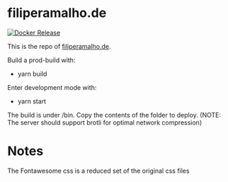 # filiperamalho.de

[![Docker Release](https://github.com/FilipeRamalho/filiperamalho.de/actions/workflows/publish.yml/badge.svg)](https://github.com/FilipeRamalho/filiperamalho.de/actions/workflows/publish.yml)

This is the repo of [filiperamalho.de](https://filiperamalho.de). 

Build a prod-build with:

- yarn build

Enter development mode with:

- yarn start

The build is under /bin. Copy the contents of the folder to deploy.
(NOTE: The server should support brotli for optimal network compression)


# Notes

The Fontawesome css is a reduced set of the original css files
